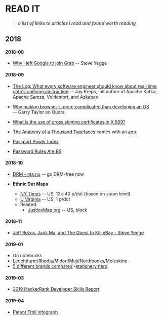 READ IT
=======
> ##### *a list of links to articles I read and found worth reading*

## 2018
#### 2018-08
- [Why I left Google to join Grab](https://medium.com/@steve.yegge/why-i-left-google-to-join-grab-86dfffc0be84) -- Steve Yegge

#### 2018-09
- [The Log: What every software engineer should know about real-time data's unifying 
  abstraction](https://engineering.linkedin.com/distributed-systems/log-what-every-software-engineer-should-know-about-real-time-datas-unifying)
  -- Jay Kreps, init author of Apache Kafka, Apache Samza, Voldemort, and Azkaban.
  
- [Why making browser is more complicated than developing an OS](https://www.quora.com/Why-do-people-say-writing-a-browser-is-harder-than-writing-an-OS/answer/Garry-Taylor-5)  
 -- Garry Taylor on Quora. 
 
- [What is the use of cross signing certificates in X.509?](https://security.stackexchange.com/questions/14043/what-is-the-use-of-cross-signing-certificates-in-x-509)

- [The Anatomy of a Thousand Typefaces](https://medium.com/@getflourish/the-anatomy-of-a-thousand-typefaces-f7b9088eed1)
 comes with an [app](https://getflourish.github.io/anatomy-of-typefaces/app/).
 
- [Passport Power Index](https://www.passportindex.org/byRank.php)

- [Password Rules Are BS](https://blog.codinghorror.com/password-rules-are-bullshit/)

#### 2018-10 
- [DRM - ma.nu](http://bonkersworld.net/lessons-learned) -- go DRM-free now

- **Ethnic Dot Maps**
  - [NY Times](https://www.nytimes.com/interactive/2015/07/08/us/census-race-map.html) -- US, 
     12k-40 p/dot (based on zoom level)
  - [U Virginia](https://demographics.virginia.edu/DotMap/) -- US, 1 p/dot
  - Related:
      - [JusticeMap.org](http://www.justicemap.org/) -- US, block
 
 #### 2018-11
 - [Jeff Bezos, Jack Ma, and The Quest to Kill eBay - Steve Yegge](https://medium.com/@steve.yegge/jeff-bezos-jack-ma-and-the-quest-to-kill-ebay-bb4992dc5020)
 
 #### 2019-01
 - On notebooks
  - [Leuchtturm/Rhodia/Midori/Muji/Northbooks/Moleskine](https://lauralisscott.com/2017-bullet-journal-comparison-leuchtturm-rhodia-midori-muji-northbooks-moleskine/)
  - [5 different brands compared](http://planwithady.com/en/notebook-comparison-5-different-brands-compared/)
  -[stationery nerd](https://stationerynerd.com/journal-comparison-spreadsheet/)
  
#### 2019-03
- [2019 HackerRank Developer Skills Report](https://research.hackerrank.com/developer-skills/2019?utm_medium=email&utm_source=drip&utm_campaign=devskills2019&utm_content=group2)  

#### 2019-04
- [Patent Troll infograph](https://www.incimages.com/uploaded_files/image/1940x900/patent_troll-pano_22628.jpg)
